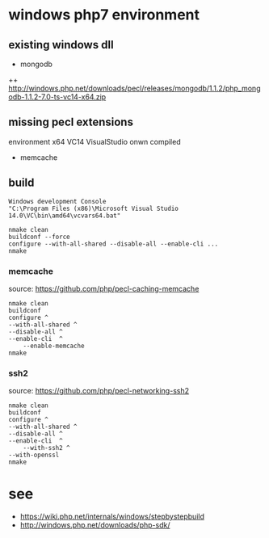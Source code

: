 # windows php7 environment

## existing windows dll

+ mongodb 

++ http://windows.php.net/downloads/pecl/releases/mongodb/1.1.2/php_mongodb-1.1.2-7.0-ts-vc14-x64.zip

## missing pecl extensions

environment x64 VC14 VisualStudio onwn compiled

+ memcache


## build

    Windows development Console
	"C:\Program Files (x86)\Microsoft Visual Studio 14.0\VC\bin\amd64\vcvars64.bat"

    nmake clean
    buildconf --force
    configure --with-all-shared --disable-all --enable-cli ...
    nmake


### memcache

source: https://github.com/php/pecl-caching-memcache

    nmake clean
    buildconf
    configure ^
    --with-all-shared ^
	--disable-all ^
	--enable-cli  ^
        --enable-memcache
    nmake


### ssh2

source: https://github.com/php/pecl-networking-ssh2


    nmake clean
    buildconf
    configure ^
    --with-all-shared ^
	--disable-all ^
	--enable-cli  ^
        --with-ssh2 ^
	--with-openssl
    nmake
    
    
    
# see

+ https://wiki.php.net/internals/windows/stepbystepbuild
+ http://windows.php.net/downloads/php-sdk/
